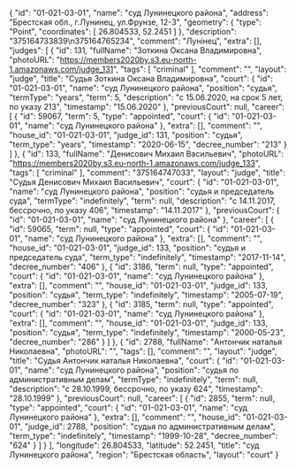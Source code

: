 {
    "id": "01-021-03-01",
    "name": "суд Лунинецкого района",
    "address": "Брестская обл., г.Лунинец, ул.Фрунзе, 12-3",
    "geometry": {
        "type": "Point",
        "coordinates": [
            26.804533,
            52.2451
        ]
    },
    "description": "375164733839\n375164765234",
    "comment": "Лунінец",
    "extra": [],
    "judges": [
        {
            "id": 131,
            "fullName": "Зоткина Оксана Владимировна",
            "photoURL": "https://members2020by.s3.eu-north-1.amazonaws.com/judge_131",
            "tags": [
                "criminal"
            ],
            "comment": "",
            "layout": "judge",
            "title": "Судья Зоткина Оксана Владимировна",
            "court": {
                "id": "01-021-03-01",
                "name": "суд Лунинецкого района",
                "position": "судья",
                "termType": "years",
                "term": 5,
                "description": "c 15.06.2020, на срок 5 лет, по указу 213",
                "timestamp": "15.06.2020"
            },
            "previousCourt": null,
            "career": [
                {
                    "id": 59067,
                    "term": 5,
                    "type": "appointed",
                    "court": {
                        "id": "01-021-03-01",
                        "name": "суд Лунинецкого района"
                    },
                    "extra": [],
                    "comment": "",
                    "house_id": "01-021-03-01",
                    "judge_id": 131,
                    "position": "судья",
                    "term_type": "years",
                    "timestamp": "2020-06-15",
                    "decree_number": "213"
                }
            ]
        },
        {
            "id": 133,
            "fullName": "Денисович Михаил Васильевич",
            "photoURL": "https://members2020by.s3.eu-north-1.amazonaws.com/judge_133",
            "tags": [
                "criminal"
            ],
            "comment": "375164747033",
            "layout": "judge",
            "title": "Судья Денисович Михаил Васильевич",
            "court": {
                "id": "01-021-03-01",
                "name": "суд Лунинецкого района",
                "position": "судья и председатель суда",
                "termType": "indefinitely",
                "term": null,
                "description": "c 14.11.2017, бессрочно, по указу 406",
                "timestamp": "14.11.2017"
            },
            "previousCourt": {
                "id": "01-021-03-01",
                "name": "суд Лунинецкого района"
            },
            "career": [
                {
                    "id": 59065,
                    "term": null,
                    "type": "appointed",
                    "court": {
                        "id": "01-021-03-01",
                        "name": "суд Лунинецкого района"
                    },
                    "extra": [],
                    "comment": "",
                    "house_id": "01-021-03-01",
                    "judge_id": 133,
                    "position": "судья и председатель суда",
                    "term_type": "indefinitely",
                    "timestamp": "2017-11-14",
                    "decree_number": "406"
                },
                {
                    "id": 3186,
                    "term": null,
                    "type": "appointed",
                    "court": {
                        "id": "01-021-03-01",
                        "name": "суд Лунинецкого района"
                    },
                    "extra": [],
                    "comment": "",
                    "house_id": "01-021-03-01",
                    "judge_id": 133,
                    "position": "судья",
                    "term_type": "indefinitely",
                    "timestamp": "2005-07-19",
                    "decree_number": "323"
                },
                {
                    "id": 3185,
                    "term": null,
                    "type": "appointed",
                    "court": {
                        "id": "01-021-03-01",
                        "name": "суд Лунинецкого района"
                    },
                    "extra": [],
                    "comment": "",
                    "house_id": "01-021-03-01",
                    "judge_id": 133,
                    "position": "судья",
                    "term_type": "indefinitely",
                    "timestamp": "2000-05-23",
                    "decree_number": "286"
                }
            ]
        },
        {
            "id": 2788,
            "fullName": "Антончик наталья Николаевна",
            "photoURL": "",
            "tags": [],
            "comment": "",
            "layout": "judge",
            "title": "Судья Антончик наталья Николаевна",
            "court": {
                "id": "01-021-03-01",
                "name": "суд Лунинецкого района",
                "position": "судья по административным делам",
                "termType": "indefinitely",
                "term": null,
                "description": "c 28.10.1999, бессрочно, по указу 624",
                "timestamp": "28.10.1999"
            },
            "previousCourt": null,
            "career": [
                {
                    "id": 2855,
                    "term": null,
                    "type": "appointed",
                    "court": {
                        "id": "01-021-03-01",
                        "name": "суд Лунинецкого района"
                    },
                    "extra": [],
                    "comment": "",
                    "house_id": "01-021-03-01",
                    "judge_id": 2788,
                    "position": "судья по административным делам",
                    "term_type": "indefinitely",
                    "timestamp": "1999-10-28",
                    "decree_number": "624"
                }
            ]
        }
    ],
    "longitude": 26.804533,
    "latitude": 52.2451,
    "title": "суд Лунинецкого района",
    "region": "Брестская область",
    "layout": "court"
}